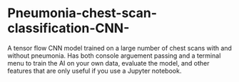 # Pneumonia-chest-scan-classification-CNN-
A tensor flow CNN model trained on a large number of chest scans with and without pneumonia. Has both console arguement passing and a terminal menu to train the AI on your own data, evaluate the model, and other features that are only useful if you use a Jupyter notebook.
